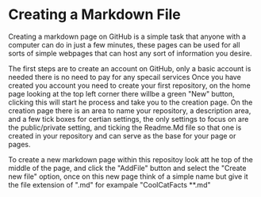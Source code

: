 # Creating a Markdown File

Creating a markdown page on GitHub is a simple task that anyone with a computer can do in just a few minutes, these pages can be used for all sorts of simple webpages that can host any sort of information you desire. 

The first steps are to create an account on GitHub, only a basic account is needed there is no need to pay for any specail services
Once you have created you account you need to create your first repository, on the home page looking at the top left corner there willbe a green "New" button, clicking this will start he process and take you to the creation page. On the creation page there is an area to name your repository, a description area, and a few tick boxes for certian settings, the only settings to focus on are the public/private setting, and ticking the Readme.Md file so that one is created in your repository and can serve as the base for your page or pages. 

To create a new markdown page within this repositoy look att he top of the middle of the page, and click the "AddFile" button and select the "Create new file" option, once on this new page think of a simple name but give it the file extension of ".md" for exampale "CoolCatFacts **.md" 
